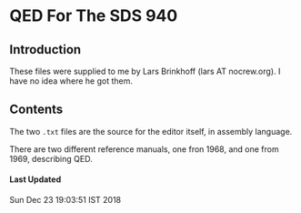 # QED For The SDS 940

## Introduction

These files were supplied to me by Lars Brinkhoff (lars AT nocrew.org).
I have no idea where he got them.

## Contents

The two `.txt` files are the source for the editor itself, in
assembly language.

There are two different reference manuals, one fron 1968, and one
from 1969, describing QED.

#### Last Updated

Sun Dec 23 19:03:51 IST 2018
